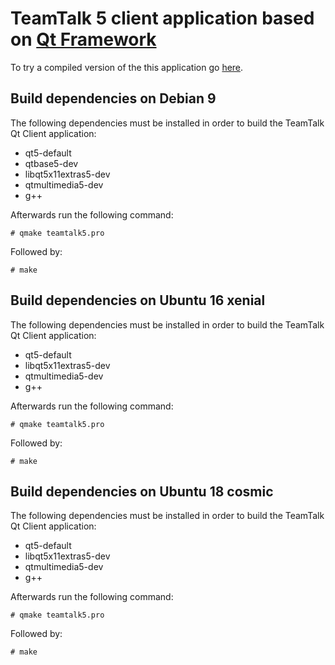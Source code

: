 # TeamTalk 5 client application based on [Qt Framework](http://www.qt.io)

To try a compiled version of the this application go [here](http://bearware.dk/?page_id=327).

## Build dependencies on Debian 9

The following dependencies must be installed in order to
build the TeamTalk Qt Client application:

* qt5-default
* qtbase5-dev
* libqt5x11extras5-dev
* qtmultimedia5-dev
* g++

Afterwards run the following command:

```# qmake teamtalk5.pro```

Followed by:

```# make```

## Build dependencies on Ubuntu 16 xenial

The following dependencies must be installed in order to
build the TeamTalk Qt Client application:

* qt5-default
* libqt5x11extras5-dev
* qtmultimedia5-dev
* g++

Afterwards run the following command:

```# qmake teamtalk5.pro```

Followed by:

```# make```

## Build dependencies on Ubuntu 18 cosmic

The following dependencies must be installed in order to
build the TeamTalk Qt Client application:

* qt5-default
* libqt5x11extras5-dev
* qtmultimedia5-dev
* g++

Afterwards run the following command:

```# qmake teamtalk5.pro```

Followed by:

```# make```
